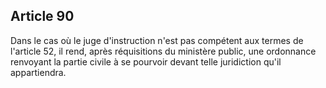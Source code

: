 Article 90
----
Dans le cas où le juge d'instruction n'est pas compétent aux termes de l'article
52, il rend, après réquisitions du ministère public, une ordonnance renvoyant la
partie civile à se pourvoir devant telle juridiction qu'il appartiendra.
